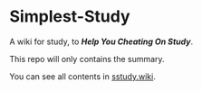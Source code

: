 # Simplest-Study

A wiki for study, to ***Help You Cheating On Study***.

This repo will only contains the summary.

You can see all contents in [sstudy.wiki](https://sstudy.wiki).
